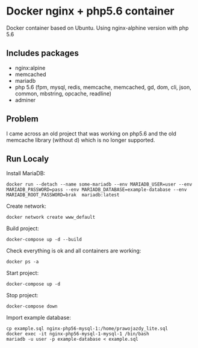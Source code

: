 
# Docker nginx + php5.6 container

Docker container based on Ubuntu. Using nginx-alphine version with php 5.6

## Includes packages

 * nginx:alpine
 * memcached
 * mariadb
 * php 5.6 (fpm, mysql, redis, memcache, memcached, gd, dom, cli, json, common, mbstring, opcache, readline)
 * adminer
    
## Problem

I came across an old project that was working on php5.6 and the old memcache library (without d) which is no longer supported.

## Run Localy
Install MariaDB:
```
docker run --detach --name some-mariadb --env MARIADB_USER=user --env MARIADB_PASSWORD=pass --env MARIADB_DATABASE=example-database --env MARIADB_ROOT_PASSWORD=brak  mariadb:latest
```
Create network:
```
docker network create www_default
```
Build project:
```
docker-compose up -d --build
```
Check everything is ok and all containers are working:
```
docker ps -a
```
Start project:
```
docker-compose up -d
```
Stop project:
```
docker-compose down
```
Import example database:
```
cp example.sql nginx-php56-mysql-1:/home/prawojazdy_lite.sql
docker exec -it nginx-php56-mysql-1-mysql-1 /bin/bash
mariadb -u user -p example-database < example.sql
```